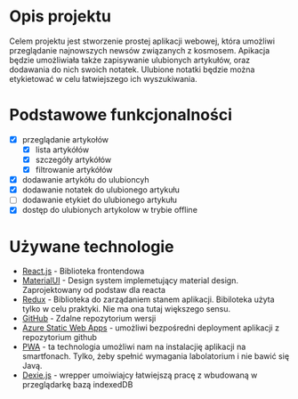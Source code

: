 # Opis projektu

Celem projektu jest stworzenie prostej aplikacji webowej,
która umożliwi przeglądanie najnowszych newsów
związanych z kosmosem. Apikacja będzie umożliwiała
także zapisywanie ulubionych artykułów, oraz dodawania
do nich swoich notatek. Ulubione notatki będzie można
etykietować w celu łatwiejszego ich wyszukiwania.

# Podstawowe funkcjonalności

- [x] przeglądanie artykołów
  - [x] lista artykółów
  - [x] szczegóły artykółów
  - [x] filtrowanie artykółów
- [x] dodawanie artykółu do ulubioncyh
- [x] dodawanie notatek do ulubionego artykułu
- [ ] dodawanie etykiet do ulubionego artykułu
- [x] dostęp do ulubionych artykolow w trybie offline

# Używane technologie

- [React.js](https://pl.reactjs.org/) - Biblioteka frontendowa
- [MaterialUI](https://mui.com/) - Design system implemetujący material design. Zaprojektowany od podstaw dla reacta
- [Redux](https://redux.js.org/) - Biblioteka do zarządaniem stanem aplikacji. Bibiloteka użyta tylko w celu praktyki. Nie ma ona tutaj większego sensu. 
- [GitHub](https://github.com/) - Zdalne repozytorium wersji
- [Azure Static Web Apps](https://azure.microsoft.com/en-us/services/app-service/static/#overview) - umożliwi bezpośredni deployment aplikacji z repozytorium github
- [PWA](https://web.dev/progressive-web-apps) - ta technologia umożliwi nam na instalacjię aplikacji na smartfonach. Tylko, żeby spełnić wymagania labolatorium i nie bawić się Javą.
- [Dexie.js](https://dexie.org/) - wrepper umoiwiajcy łatwiejszą pracę z wbudowaną w przeglądarkę bazą indexedDB
